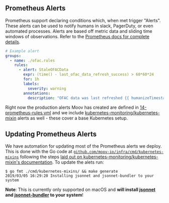## Prometheus Alerts

Prometheus support declaring conditions which, when met trigger "Alerts". These alerts can be used to notify humans in slack, PagerDuty, or even automated processes. Alerts are based off metric data and sliding time windows of observations. Refer to the [Prometheus docs for complete details](https://prometheus.io/docs/prometheus/latest/configuration/alerting_rules/).

```yaml
# Example alert
groups:
  - name: ./ofac.rules
    rules:
      - alert: StaleOFACData
        expr: (time() - last_ofac_data_refresh_success) > 60*60*24
        for: 1h
        labels:
          severity: warning
        annotations:
          description: "OFAC data was last refreshed {{ humanizeTimestamp $value }} ago"
```

Right now the production alerts Moov has created are defined in [14-prometheus-rules.yml](../envs/prod/infra/14-prometheus-rules.yml) and we include [kubernetes-monitoring/kubernetes-mixin](https://github.com/kubernetes-monitoring/kubernetes-mixin) alerts as well - these cover a base Kubernetes setup.

## Updating Prometheus Alerts

We have automation for updating most of the Prometheus alerts we deploy. This is done with the Go code at [`github.com/moov-io/infra/cmd/kubernetes-mixins`](../cmd/kubernetes-mixins/) following the steps [laid out on kubernetes-monitoring/kubernetes-mixin's documentation](https://github.com/kubernetes-monitoring/kubernetes-mixin#generate-config-files). To update the alets run:

```
$ go fmt ./cmd/kubernetes-mixins/ && make generate
2019/03/05 16:29:20 Installing jsonnet and jsonnet-bundler to your system
```

**Note**: This is currently only supported on macOS and **will install [jsonnet](https://jsonnet.org/) and [jsonnet-bundler](https://github.com/jsonnet-bundler/jsonnet-bundler) to your system**!
